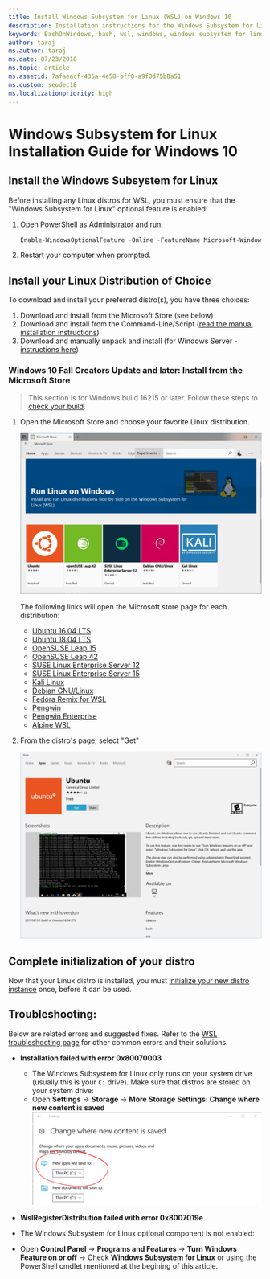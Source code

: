 ```yaml
---
title: Install Windows Subsystem for Linux (WSL) on Windows 10
description: Installation instructions for the Windows Subsystem for Linux on Windows 10.
keywords: BashOnWindows, bash, wsl, windows, windows subsystem for linux, windowssubsystem, ubuntu, debian, suse, windows 10, install
author: taraj
ms.author: taraj
ms.date: 07/23/2018
ms.topic: article
ms.assetid: 7afaeacf-435a-4e58-bff0-a9f0d75b8a51
ms.custom: seodec18
ms.localizationpriority: high
---
```


# Windows Subsystem for Linux Installation Guide for Windows 10

## Install the Windows Subsystem for Linux

Before installing any Linux distros for WSL, you must ensure that the "Windows Subsystem for Linux" optional feature is enabled:

1. Open PowerShell as Administrator and run:
    ```powershell
    Enable-WindowsOptionalFeature -Online -FeatureName Microsoft-Windows-Subsystem-Linux
    ```

2. Restart your computer when prompted.

## Install your Linux Distribution of Choice
To download and install your preferred distro(s), you have three choices:
1. Download and install from the Microsoft Store (see below)
1. Download and install from the Command-Line/Script ([read the manual installation instructions](install-manual.md))
1. Download and manually unpack and install (for Windows Server - [instructions here](install-on-server.md))

### Windows 10 Fall Creators Update and later: Install from the Microsoft Store

> This section is for Windows build 16215 or later.  Follow these steps to [check your build](troubleshooting.md#check-your-build-number). 

1. Open the Microsoft Store and choose your favorite Linux distribution.

    ![View of Linux distros in the Microsoft Store](media/store.png)

    The following links will open the Microsoft store page for each distribution:

    * [Ubuntu 16.04 LTS](https://www.microsoft.com/store/apps/9pjn388hp8c9)
    * [Ubuntu 18.04 LTS](https://www.microsoft.com/store/apps/9N9TNGVNDL3Q)
    * [OpenSUSE Leap 15](https://www.microsoft.com/store/apps/9n1tb6fpvj8c)
    * [OpenSUSE Leap 42](https://www.microsoft.com/store/apps/9njvjts82tjx)
    * [SUSE Linux Enterprise Server 12](https://www.microsoft.com/store/apps/9p32mwbh6cns)
    * [SUSE Linux Enterprise Server 15](https://www.microsoft.com/store/apps/9pmw35d7fnlx)
    * [Kali Linux](https://www.microsoft.com/store/apps/9PKR34TNCV07)
    * [Debian GNU/Linux](https://www.microsoft.com/store/apps/9MSVKQC78PK6)
    * [Fedora Remix for WSL](https://www.microsoft.com/store/apps/9n6gdm4k2hnc)
    * [Pengwin](https://www.microsoft.com/store/apps/9NV1GV1PXZ6P)
    * [Pengwin Enterprise](https://www.microsoft.com/store/apps/9N8LP0X93VCP)
    * [Alpine WSL](https://www.microsoft.com/store/apps/9p804crf0395)

1. From the distro's page, select "Get"

    ![View of Linux distros in the Microsoft store](media/UbuntuStore.png)

## Complete initialization of your distro
Now that your Linux distro is installed, you must [initialize your new distro instance](initialize-distro.md) once, before it can be used.

## Troubleshooting: 

Below are related errors and suggested fixes. Refer to the [WSL troubleshooting page](troubleshooting.md) for other common errors and their solutions.

* **Installation failed with error 0x80070003**
    * The Windows Subsystem for Linux only runs on your system drive (usually this is your `C:` drive). Make sure that distros are stored on your system drive:  
    * Open **Settings** -> **Storage** -> **More Storage Settings: Change where new content is saved**
    ![Picture of system settings to install apps on C: drive](media/AppStorage.png)
    
    
 * **WslRegisterDistribution failed with error 0x8007019e**   
  * The Windows Subsystem for Linux optional component is not enabled: 
   * Open **Control Panel** -> **Programs and Features** -> **Turn Windows Feature on or off** -> Check **Windows Subsystem for Linux** or using the PowerShell cmdlet mentioned at the begining of this article.
